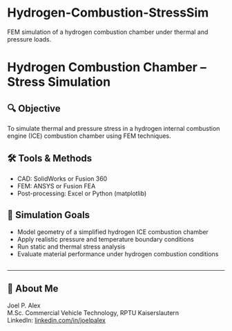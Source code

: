 # Hydrogen-Combustion-StressSim
FEM simulation of a hydrogen combustion chamber under thermal and pressure loads.
# Hydrogen Combustion Chamber – Stress Simulation

## 🔍 Objective

To simulate thermal and pressure stress in a hydrogen internal combustion engine (ICE) combustion chamber using FEM techniques.

## 🛠 Tools & Methods

- CAD: SolidWorks or Fusion 360
- FEM: ANSYS or Fusion FEA
- Post-processing: Excel or Python (matplotlib)

## 🧪 Simulation Goals

- Model geometry of a simplified hydrogen ICE combustion chamber
- Apply realistic pressure and temperature boundary conditions
- Run static and thermal stress analysis
- Evaluate material performance under hydrogen combustion conditions

##

---

## 🔗 About Me

Joel P. Alex\
M.Sc. Commercial Vehicle Technology, RPTU Kaiserslautern\
LinkedIn: [linkedin.com/in/joelpalex](https://linkedin.com/in/joelpalex)
